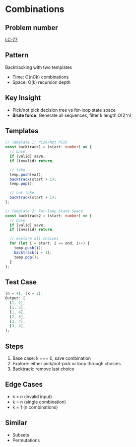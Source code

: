 # Combinations

## Problem number

[LC-77](https://leetcode.com/problems/combinations)

## Pattern

Backtracking with two templates

- Time: O(nCk) combinations
- Space: O(k) recursion depth

## Key Insight

- Pick/not pick decision tree vs for-loop state space
- **Brute force**: Generate all sequences, filter k length O(2^n)

## Templates

```typescript
// Template 1: Pick/Not Pick
const backtrack1 = (start: number) => {
  // base
  if (valid) save;
  if (invalid) return;

  // take
  temp.push(val);
  backtrack(start + 1);
  temp.pop();

  // not take
  backtrack(start + 1);
};

// Template 2: For-loop State Space
const backtrack2 = (start: number) => {
  // base
  if (valid) save;
  if (invalid) return;

  // explore all choices
  for (let i = start; i <= end; i++) {
    temp.push(i);
    backtrack(i + 1);
    temp.pop();
  }
};
```

## Test Case

```typescript
(n = 4), (k = 2);
Output: [
  [1, 2],
  [1, 3],
  [1, 4],
  [2, 3],
  [2, 4],
  [3, 4],
];
```

## Steps

1. Base case: k === 0, save combination
2. Explore: either pick/not-pick or loop through choices
3. Backtrack: remove last choice

## Edge Cases

- k > n (invalid input)
- k = n (single combination)
- k = 1 (n combinations)

## Similar

- Subsets
- Permutations
